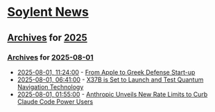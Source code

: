 # [Soylent News](../../../README.md)

## [Archives](../../index.md) for [2025](../index.md)

### [Archives](../../index.md) for [2025-08-01](index.md)

* [2025-08-01, 11:24:00](https://soylentnews.org/article.pl?sid=25/07/30/1457215&from=rss) - [From Apple to Greek Defense Start-up](https://soylentnews.org/article.pl?sid=25/07/30/1457215&from=rss)
* [2025-08-01, 06:41:00](https://soylentnews.org/article.pl?sid=25/07/30/1450258&from=rss) - [X37B is Set to Launch and Test Quantum Navigation Technology](https://soylentnews.org/article.pl?sid=25/07/30/1450258&from=rss)
* [2025-08-01, 01:55:00](https://soylentnews.org/article.pl?sid=25/07/30/1438215&from=rss) - [Anthropic Unveils New Rate Limits to Curb Claude Code Power Users](https://soylentnews.org/article.pl?sid=25/07/30/1438215&from=rss)
